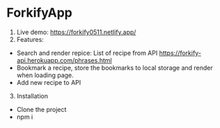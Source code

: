 # ForkifyApp 
1. Live demo: https://forkify0511.netlify.app/
2. Features: 
- Search and render repice: List of recipe from API https://forkify-api.herokuapp.com/phrases.html
- Bookmark a recipe, store the bookmarks to local storage and render when loading page. 
- Add new recipe to API 
3. Installation 
- Clone the project
- npm i

